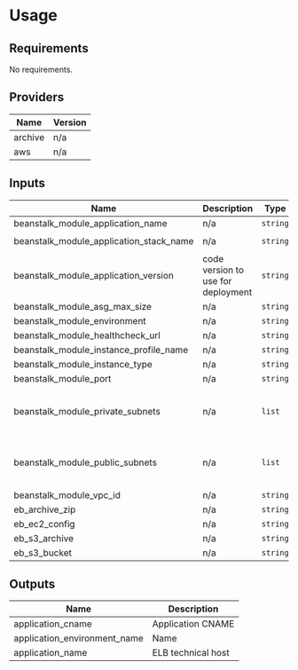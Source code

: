 # Usage
<!--- BEGIN_TF_DOCS --->
## Requirements

No requirements.

## Providers

| Name | Version |
|------|---------|
| archive | n/a |
| aws | n/a |

## Inputs

| Name | Description | Type | Default | Required |
|------|-------------|------|---------|:--------:|
| beanstalk\_module\_application\_name | n/a | `string` | `"web-ec2"` | no |
| beanstalk\_module\_application\_stack\_name | n/a | `string` | `"64bit Amazon Linux 2018.03 v4.9.2 running Node.js"` | no |
| beanstalk\_module\_application\_version | code version to use for deployment | `string` | `"v1"` | no |
| beanstalk\_module\_asg\_max\_size | n/a | `string` | `"1"` | no |
| beanstalk\_module\_environment | n/a | `string` | `"development"` | no |
| beanstalk\_module\_healthcheck\_url | n/a | `string` | `"/"` | no |
| beanstalk\_module\_instance\_profile\_name | n/a | `string` | `"beanstalk_ec2_profile"` | no |
| beanstalk\_module\_instance\_type | n/a | `string` | `"t2.micro"` | no |
| beanstalk\_module\_port | n/a | `string` | `"80"` | no |
| beanstalk\_module\_private\_subnets | n/a | `list` | <pre>[<br>  "subnet-xxxxxxx",<br>  "subnet-xxxxxxx"<br>]</pre> | no |
| beanstalk\_module\_public\_subnets | n/a | `list` | <pre>[<br>  "subnet-xxxxxxx",<br>  "subnet-xxxxxxx"<br>]</pre> | no |
| beanstalk\_module\_vpc\_id | n/a | `string` | `"vpc-2886c14c"` | no |
| eb\_archive\_zip | n/a | `string` | `"source/ec2_node.zip"` | no |
| eb\_ec2\_config | n/a | `string` | `"source/"` | no |
| eb\_s3\_archive | n/a | `string` | `"ec2/node/development/ec2_node.zip"` | no |
| eb\_s3\_bucket | n/a | `string` | `"bucket_name"` | no |

## Outputs

| Name | Description |
|------|-------------|
| application\_cname | Application CNAME |
| application\_environment\_name | Name |
| application\_name | ELB technical host |

<!--- END_TF_DOCS --->
